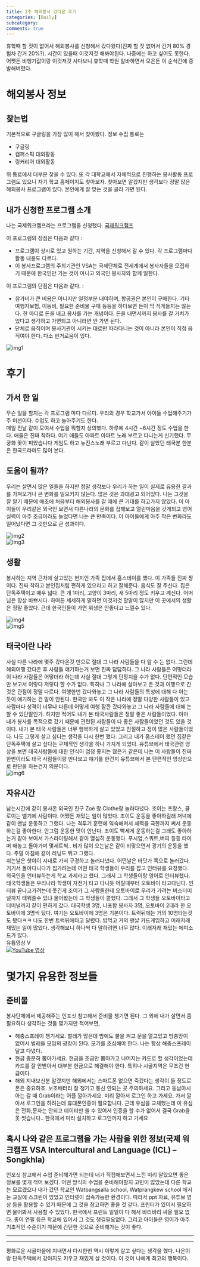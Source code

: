 ```yaml
---
title: 2주 해외봉사 갔다온 후기
categories: [Daily]
subcategory: 
comments: true
---
```


휴학때 할 짓이 없어서 해외봉사를 신청해서 갔다왔다(진짜 할 짓 없어서 간거 80% 경험차 간거 20%?). 시간이 있을때 이것저것 해봐야된다. 나중에는 하고 싶어도 못한다. 어쨋든 비행기값이랑 이것저것 사다보니 휴학때 학원 알바하면서 모은돈 이 순식간에 증발해버렸다.  

# 해외봉사 정보
## 찾는법
기본적으로 구글링을 가장 많이 해서 찾아봤다. 정보 수집 통로는  
- 구글링
- 캠퍼스픽 대외활동
- 링커리어 대외활동  

위 통로에서 대부분 찾을 수 있다. 또 각 대학교에서 자체적으로 진행하는 봉사활동 프로그램도 있으니 자기 학교 홈페이지도 찾아보자. 찾아보면 알겠지만 생각보다 정말 많은 해외봉사 프로그램이 있다. 본인에게 잘 맞는 것을 골라 가면 된다.  

## 내가 신청한 프로그램 소개
나는 국제워크캠프라는 프로그램을 신청했다. [국제워크캠프](https://workcamp.org/)

이 프로그램의 장점은 다음과 같다 :  
- 프로그램이 상시로 있고 원하는 기간, 지역을 신청해서 갈 수 있다. 각 프로그램마다 활동 내용도 다르다.  
- 이 봉사프로그램의 주최기관인 VSA는 국제단체로 전세계에서 봉사자들을 모집하기 때문에 한국인만 가는 것이 아니고 외국인 봉사자와 함께 일한다. 

이 프로그램의 단점은 다음과 같다. :  
- 참가비가 큰 비용은 아니지만 일정부분 내야하며, 항공권은 본인이 구매한다. 기타 여행자보험, 이동비, 필요한 준비물 구매 등등을 하다보면 돈이 막 적게들지는 않는다. 한 마디로 돈을 내고 봉사를 가는 개념이다. 돈을 내면서까지 봉사를 갈 가치가 있다고 생각하고 가면되고 아니라면 안 가면 된다.  
- 단체로 움직이며 봉사기관이 시키는 대로만 따라다니는 것이 아니라 본인이 직접 움직여야 한다. 다소 번거로움이 있다.

![img1](/img/thai_meeting.jpg)

# 후기

## 가서 한 일
무슨 일을 할지는 각 프로그램 마다 다르다. 우리의 경우 학교가서 아이들 수업해주기가 주 미션이다. 수업도 하고 놀아주기도 한다.  
매일 전날 같이 모여서 수업을 뭐할지 상의했다. 하루에 4시간 ~6시간 정도 수업을 한다. 애들은 진짜 착하다. 여기 애들도 아파트 아파트 노래 부르고 다니는게 신기했다. 무궁화 꽃이 피었습니다 게임도 하고 뉴진스노래 부르고 다닌다. 같이 살았던 태국분 한분은 한국드라마도 많이 본다.  

## 도움이 될까?
우리는 살면서 많은 일들을 하지만 정말 생각보다 우리가 하는 일이 실제로 유용한 결과를 가져오거나 큰 변화를 일으키지 않는다. 많은 것은 과대광고 되어있다. 나는 그것을 잘 알기 때문에 애초에 처음부터 해외봉사를 갈 때에 큰 기대를 하고가지 않았다. 이 아이들이 우리같은 외국인 보면서 다른나라의 문화를 접해보고 열린마음을 갖게되고 영어실력이 아주 조금이라도 늘었다면 나는 큰 만족이다. 이 아이들에게 아주 작은 변화라도 일어났다면 그 것만으로 큰 성과이다. 

![img2](/img/thai_school.jpg)  
![img3](/img/thai_school2.jpg)  


## 생활
봉사하는 지역 근처에 살고있는 현지인 가족 집에서 홈스테이를 했다. 이 가족들 진짜 짱이다. 진짜 착하고 본인집처럼 편하게 있으라고 하고 잘해준다. 음식도 잘 주신다. 집은 단독주택이고 매우 넓다. 큰 개 1마리, 고양이 3마리, 새 5마리 정도 키우고 계신다. 어머님은 항상 바쁘시다. 하여튼 세세하게 말하면 이것저것 할말이 많지만 이 곳에서의 생활은 정말 좋았다. 근데 한국인들이 가면 위생은 안좋다고 느낄수 있다. 

![img4](/img/thai_home.jpg)  
![img5](/img/thai_home2.jpg)  


## 태국이란 나라
사실 다른 나라에 몇주 갔다온것 만으로 절대 그 나라 사람들을 다 알 수 는 없다. 그런데 해외여행 갔다온 후 사람들 얘기하는거 보면 진짜 답답하다. 그 나라 사람들은 어떻더라 이 나라 사람들은 어떻더라 하는데 사실 절대 그렇게 단정지을 수가 없다. 단편적인 모습만 보고서 이렇다 저렇다 할 수가 없다. 특히나 그 나라에 살아보고 온 것과 여행으로 간것은 관점이 정말 다르다. 여행한번 갔다와놓고 그 나라 사람들의 특성에 대해 다 아는 듯이 얘기하는 건 말이 안된다. 한국만 봐도 이 작은 나라에 정말 다양한 사람들이 있고 사람마다 성격이 너무나 다른데 어떻게 여행 잠깐 갔다와놓고 그 나라 사람들에 대해 논할 수 있단말인가. 하지만 적어도 내가 본 태국사람들은 정말 좋은 사람들이었다.  아마 내가 봉사를 목적으로 갔기 때문에 관련된 사람들이 다 좋은 사람들이었던 것도 있을 것이다. 내가 본 태국 사람들은 너무 행복하게 살고 있었고 친절하고 정이 많은 사람들이었다. 나도 그렇게 살고 싶다는 생각을 다시 한번 했다. 그리고 내가 홈스테이 했던 집같은 단독주택에 살고 싶다는 구체적인 생각을 하나 가지게 되었다. 유튜브에서 태국관련 영상을 보면 태국사람들에 대한 인식이 엄청 좋지는 않은거 같은데 나는 이 사람들이 진짜 한번이라도 태국 사람들이랑 만나보고 얘기를 한건지 유튜브에서 본 단편적인 영상만으로 판단을 하는건지 의문이다.  
![img6](/img/thai.jpg)


## 자유시간
남는시간에 같이 봉사온 외국인 친구 Zoé 랑 Clothe랑 놀러다녔다. 조이는 프랑스, 클로이는 벨기에 사람이다. 어쨌든 재밌는 일이 많았다. 조이도 운동을 좋아하길래 저녁에 같이 맨날 운동하고 그랬다. 나는 격투기 훈련에 익숙해져서 체력을 극한까지 써서 운동하는걸 좋아한다. 안그럼 운동한 맛이 안난다. 조이도 빡세게 운동하는걸 그래도 좋아하는거 같아 보여서 가스라이팅해서 같이 열심히 운동했다. 푸시업,스쿼트,버피 등등 타이머 해놓고 돌아가며 몇세트씩..
비가 많이 오는날은 같이 비맞으면서 광기의 운동을 했다. 주말 아침에 같이 러닝도 뛰고 그랬다.  
쉬는날은 핫야이 시내로 가서 구경하고 놀러다녔다. 어떤날은 바닷가 쪽으로 놀러갔다. 거기서 돌아다니다가 집가려는데 어떤 태국 학생들이 우리를 잡고 인터뷰를 요청했다. 외국인을 인터뷰하는게 학교 과제라고 했다.
그래서 그 학생들이랑 영어로 인터뷰했다. 태국학생들은 우리나라 학생이 자전거 타고 다니듯 어릴때부터 오토바이 타고다닌다. 인터뷰 끝나고가려는데 웃긴게 조이가 그 사람들한테 오토바이로 우리가 가려는 버스터미널까지 태워줄수 있냐 물어봤는데 그 학생들이 콜했다. 그래서 그 학생들 오토바이타고 터미널까지 같이 편하게 갔다. 태국학생 3명, 나포함 봉사자 3명, 오토바이 2대라 한 오토바이에 3명씩 탔다. 여기는 오토바이에 3명은 기본이다. 트럭뒤에는 거의 10명타는것도 봤다ㅋㅋ 나도 한번 트럭뒤에타고 달렸다. 밥먹고 거의 맨날 카드게임하고 이래저래 재밌는 일이 많았다. 생각해보니 하나씩 다 말하려면 너무 많다. 이래저래 재밌는 에피소드가 많다.  
유튭영상 V  
[![YouTube 영상](https://img.youtube.com/vi/d5sxvI61GMA/0.jpg)](https://www.youtube.com/watch?v=d5sxvI61GMA)


# 몇가지 유용한 정보들
## 준비물
봉사단체에서 제공해주는 인포싯 참고해서 준비물 챙기면 된다. 그 외에 내가 살면서 좀 필요하다 생각하는 것들 몇가지만 적어보면,
- 해충스프레이 챙기세요. 벌레가 많은데 밤에도 불을 켜고 문을 열고있고 방충망이 없어서 벌레들 모임의 광장이 된다. 모기를 조심해야 한다. 나는 항상 해충스프레이 달고 다녔다.
- 현금 충분히 뽑아가세요. 현금을 조금만 뽑아가고 나머지는 카드로 할 생각이었는데 카드를 잘 안받아서 대부분 현금으로 해결해야 한다. 특히나 시골지역은 무조건 현금이다.
- 해외 지내보신분 알겠지만 해외에서는 스마트폰 없으면 죽겠다는 생각이 들 정도로 폰은 중요하죠. 보조배터리 잘 챙기고 통신 안되는 곳 주의하세요. 그리고 동남아시아는 갈 때 Grab이라는 어플 깔아가세요. 미리 깔아서 로그인 하고 가세요. 가서 깔아서 로그인을 하려는데 휴대폰인증이 필요합니다. 근데 유심을 교체했는데 이 유심은 전화,문자는 안되고 데이터만 쓸 수 있어서 인증을 할 수가 없어서 결국 Grab을 못 썻습니다.. 한국에서 미리 설치하고 로그인까지 하고 가세요

## 혹시 나와 같은 프로그램을 가는 사람을 위한 정보(국제 워크캠프 VSA Intercultural and Language (ICL) – Songkhla)
인포싯 참고해서 수업 준비해가면 되는데 내가 직접해보면서 느낀 미리 알았으면 좋은 정보를 몇개 적어 보겠다. 어떤 방식의 수업을 준비해야할지 고민이 많았는데 다른 학교는 모르겠으나 내가 갔던 학교인 Watbangsalla school, Watprangkew school 에서는 교실에 스크린이 있었고 인터넷이 접속가능한 환경이다. 따라서 ppt 자료, 유튜브 영상 등을 활용할 수 있기 때문에 그 것을 참고하면 좋을 것 같다. 프린터가 있어서 필요하면 물어봐서 사용할 수 있었다. 한국에서 프린트 일일이 다 해서 바리바리 싸올 필요 없다. 종이 연필 등은 학교에 있어서 그 것도 챙길필요없다. 그리고 아이들은 영어가 아주 기초적인 수준이기 때문에 간단한 것으로 준비해가는 것이 좋다.  

---
---

평화로운 시골마을에 지내면서 다시한번 역시 이렇게 살고 싶다는 생각을 했다. 나은이랑 단독주택에서 강아지도 키우고 재밌게 살 것이다. 이 것이 나에게 최고의 행복이다.


